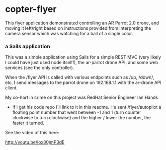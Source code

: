 # copter-flyer

This flyer application demonstrated controlling an AR Parrot 2.0
drone, and moving it left/right based on instructions provided from
interpreting the camera sensor which was watching for a ball of a single
color.

### a Sails application

This was a simple application using Sails for a simple REST MVC (very
likely I could have just used node itself!), the ar-parrot drone API,
and some web services (see the only controller).

When the /flyer API is called with various endpoints such as /up,
/down/, etc, I send messages to the parrot drone on 192.168.1.1 with the
ar-drone API client.

My co-hort in crime on this project was RedHat Senior Engineer Ian Hands
- if I get his code repo I'll link to it in this readme. He sent
  /flyer/autopilot a floating point number that went between -1 and 1
(turn counter clockwise to turn clockwise) and the higher / lower the
number, the faster it turned.

See the video of this here:

http://youtu.be/Iox30jmP3dE
